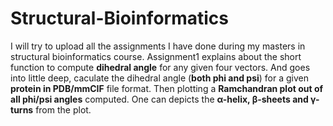 # Structural-Bioinformatics
I will try to upload all the assignments I have done during my masters in structural bioinformatics course. Assignment1 explains about the short function to compute **dihedral angle** for any given four vectors. And goes into little deep, caculate the  dihedral angle (**both phi and psi**) for a given **protein in PDB/mmCIF** file format. Then plotting a **Ramchandran plot out of all phi/psi angles** computed. One can depicts the **α-helix, β-sheets and γ-turns** from the plot. 
